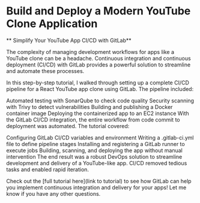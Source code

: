 # Build and Deploy a Modern YouTube Clone Application 

** Simplify Your YouTube App CI/CD with GitLab**

The complexity of managing development workflows for apps like a YouTube clone can be a headache. Continuous integration and continuous deployment (CI/CD) with GitLab provides a powerful solution to streamline and automate these processes.

In this step-by-step tutorial, I walked through setting up a complete CI/CD pipeline for a React YouTube app clone using GitLab. The pipeline included:

Automated testing with SonarQube to check code quality
Security scanning with Trivy to detect vulnerabilities
Building and publishing a Docker container image
Deploying the containerized app to an EC2 instance
With the GitLab CI/CD integration, the entire workflow from code commit to deployment was automated. The tutorial covered:

Configuring GitLab CI/CD variables and environment
Writing a .gitlab-ci.yml file to define pipeline stages
Installing and registering a GitLab runner to execute jobs
Building, scanning, and deploying the app without manual intervention
The end result was a robust DevOps solution to streamline development and delivery of a YouTube-like app. CI/CD removed tedious tasks and enabled rapid iteration.

Check out the [full tutorial here](link to tutorial) to see how GitLab can help you implement continuous integration and delivery for your apps! Let me know if you have any other questions.
